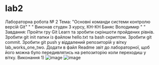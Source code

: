 # lab2
Лабораторна робота № 2
Тема: "Основні команди системи контролю версій Git" " "
Виконав студен 3 курсу, КН-КН Баняс Володимир " "
Завдання:
Пройти гру Git Learn та зробити скріншоти пройдених рівнів.
Зробити git init папки із файлом hello.txt та bash скриптом.
Зробити git commit.
Зробити git push у віддалений репозиторій у вітку lab_works_one_two.
Додати в файл Readme звіт до лабораторної, щоб його можна було передивлятись на репозиторію коли переходиш у вітку.
Виконання
1)
![image](https://user-images.githubusercontent.com/114931945/204245475-fd9147f4-f2fd-48fc-9c60-12d52b6a6ce9.png)
![image](https://user-images.githubusercontent.com/114931945/204245578-c6ec12cd-2209-4a7b-953a-3a2764aa58e1.png)
